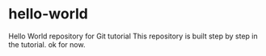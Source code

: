 # hello-world
Hello World repository for Git tutorial
This repository is built step by step in the tutorial.
ok for now.
